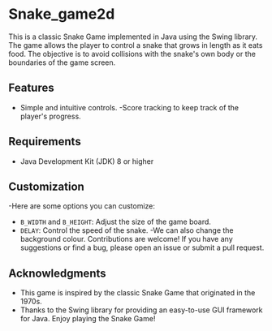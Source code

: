 # Snake_game2d
This is a classic Snake Game implemented in Java using the Swing library. The game allows the player to control a snake that grows in length as it eats food. The objective is to avoid collisions with the snake's own body or the boundaries of the game screen.
## Features
- Simple and intuitive controls.
-Score tracking to keep track of the player's progress.
## Requirements
- Java Development Kit (JDK) 8 or higher
## Customization
-Here are some options you can customize:
- `B_WIDTH` and `B_HEIGHT`: Adjust the size of the game board.
- `DELAY`: Control the speed of the snake.
-We can also change the background colour.
Contributions are welcome! If you have any suggestions or find a bug, please open an issue or submit a pull request.
## Acknowledgments
- This game is inspired by the classic Snake Game that originated in the 1970s.
- Thanks to the Swing library for providing an easy-to-use GUI framework for Java.
Enjoy playing the Snake Game!
